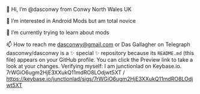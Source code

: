 👋 Hi, I’m @dasconwy from Conwy North Wales UK

👀 I’m interested in Android Mods but am total novice 

🌱 I’m currently trying to learn about mods

📫 How to reach me dasconwy@gmail.com or Das Gallagher on Telegraph 
dasconwy/dasconwy is a ✨ special ✨ repository because its `README.md` (this file) appears on your GitHub profile.
You can click the Preview link to take a look at your changes.
Verifying myself: I am junctionlad on Keybase.io. 7rWGiO6ugm2HjE3XXukQ11mdRO8LOdjwt5XT / https://keybase.io/junctionlad/sigs/7rWGiO6ugm2HjE3XXukQ11mdRO8LOdjwt5XT
